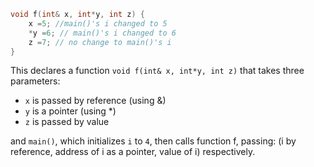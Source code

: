 ```c++
void f(int& x, int*y, int z) {
	x =5; //main()'s i changed to 5
	*y =6; // main()'s i changed to 6
	z =7; // no change to main()'s i
}
```

This declares a function `void f(int& x, int*y, int z)` that takes three parameters:
- `x` is passed by reference (using &)
- `y` is a pointer (using \*)
- `z` is passed by value


and `main()`, which initializes `i` to `4`, then calls function f, passing: (i by reference, address of i as a pointer, value of i) respectively.
